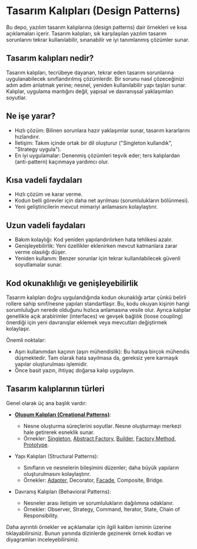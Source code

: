 # Tasarım Kalıpları (Design Patterns)

Bu depo, yazılım tasarım kalıplarına (design patterns) dair örnekleri ve kısa açıklamaları içerir. Tasarım kalıpları, sık karşılaşılan yazılım tasarım sorunlarını tekrar kullanılabilir, sınanabilir ve iyi tanımlanmış çözümler sunar.

## Tasarım kalıpları nedir?

Tasarım kalıpları, tecrübeye dayanan, tekrar eden tasarım sorunlarına uygulanabilecek sınıflandırılmış çözümlerdir. Bir sorunu nasıl çözeceğinizi adım adım anlatmak yerine; nesnel, yeniden kullanılabilir yapı taşları sunar. Kalıplar, uygulama mantığını değil, yapısal ve davranışsal yaklaşımları soyutlar.

## Ne işe yarar?

- Hızlı çözüm: Bilinen sorunlara hazır yaklaşımlar sunar, tasarım kararlarını hızlandırır.
- İletişim: Takım içinde ortak bir dil oluşturur ("Singleton kullandık", "Strategy uygula").
- En iyi uygulamalar: Denenmiş çözümleri teşvik eder; ters kalıplardan (anti-pattern) kaçınmaya yardımcı olur.

## Kısa vadeli faydaları

- Hızlı çözüm ve karar verme.
- Kodun belli görevler için daha net ayrılması (sorumlulukların bölünmesi).
- Yeni geliştiricilerin mevcut mimariyi anlamasını kolaylaştırır.

## Uzun vadeli faydaları

- Bakım kolaylığı: Kod yeniden yapılandırılırken hata tehlikesi azalır.
- Genişleyebilirlik: Yeni özellikler eklenirken mevcut katmanlara zarar verme olasılığı düşer.
- Yeniden kullanım: Benzer sorunlar için tekrar kullanılabilecek güvenli soyutlamalar sunar.

## Kod okunaklılığı ve genişleyebilirlik

Tasarım kalıpları doğru uygulandığında kodun okunaklığı artar çünkü belirli rollere sahip sınıf/nesne yapıları standartlaşır. Bu, kodu okuyan kişinin hangi sorumluluğun nerede olduğunu hızlıca anlamasına vesile olur. Ayrıca kalıplar genellikle açık arabirimler (interfaces) ve gevşek bağlılık (loose coupling) önerdiği için yeni davranışlar eklemek veya mevcutları değiştirmek kolaylaşır.

Önemli noktalar:
- Aşırı kullanımdan kaçının (aşırı mühendislik):
Bu hataya birçok mühendis düşmektedir. Tam olarak hata sayılmasa da, gereksiz yere karmaşık yapılar oluşturulması işlemidir.
- Önce basit yazın, ihtiyaç doğarsa kalıp uygulayın.

## Tasarım kalıplarının türleri

Genel olarak üç ana başlık vardır:

- **[Oluşum Kalıpları (Creational Patterns)](./creational/README.md)**:
	- Nesne oluşturma süreçlerini soyutlar. Nesne oluşturmayı merkezi hale getirerek esneklik sunar.
	- Örnekler: [Singleton](./creational/singleton/README.md), [Abstract Factory](./creational/abstract_factory/README.md), [Builder](./creational/builder/README.md), [Factory Method](./creational/factory_method/README.md), [Prototype](./creational/prototype/README.md).

- Yapı Kalıpları (Structural Patterns):
	- Sınıfların ve nesnelerin bileşimini düzenler; daha büyük yapıların oluşturulmasını kolaylaştırır.
	- Örnekler: [Adapter](./structural/adapter/README.md), Decorator, [Facade](./structural/facade/README.md), Composite, Bridge.

- Davranış Kalıpları (Behavioral Patterns):
	- Nesneler arası iletişim ve sorumlulukların dağılımına odaklanır.
	- Örnekler: Observer, Strategy, Command, Iterator, State, Chain of Responsibility.

Daha ayrıntılı örnekler ve açıklamalar için ilgili kalıbın isminin üzerine tıklayabilirsiniz. Bunun yanında dizinlerde gezinerek örnek kodları ve diyagramları inceleyebilirsiniz.